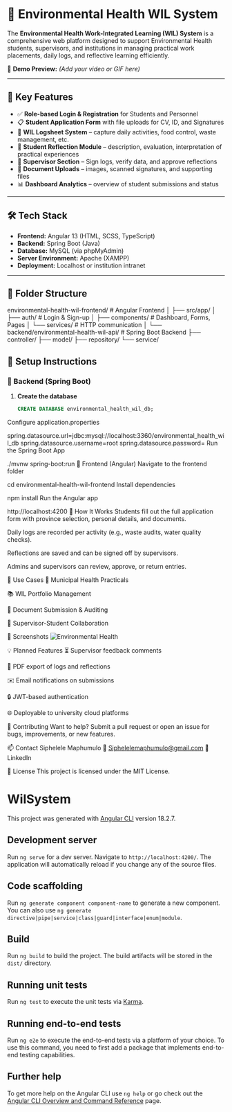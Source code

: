 # 🌱 Environmental Health WIL System

The **Environmental Health Work-Integrated Learning (WIL) System** is a comprehensive web platform designed to support Environmental Health students, supervisors, and institutions in managing practical work placements, daily logs, and reflective learning efficiently.

🎥 **Demo Preview:** *(Add your video or GIF here)*  


---

## 🧩 Key Features

- ✅ **Role-based Login & Registration** for Students and Personnel
- 📋 **Student Application Form** with file uploads for CV, ID, and Signatures
- 📅 **WIL Logsheet System** – capture daily activities, food control, waste management, etc.
- 🧠 **Student Reflection Module** – description, evaluation, interpretation of practical experiences
- 📌 **Supervisor Section** – Sign logs, verify data, and approve reflections
- 📁 **Document Uploads** – images, scanned signatures, and supporting files
- 📊 **Dashboard Analytics** – overview of student submissions and status

---

## 🛠️ Tech Stack

- **Frontend:** Angular 13 (HTML, SCSS, TypeScript)
- **Backend:** Spring Boot (Java)
- **Database:** MySQL (via phpMyAdmin)
- **Server Environment:** Apache (XAMPP)
- **Deployment:** Localhost or institution intranet

---

## 📁 Folder Structure

environmental-health-wil-frontend/ # Angular Frontend
│
├── src/app/
│ ├── auth/ # Login & Sign-up
│ ├── components/ # Dashboard, Forms, Pages
│ └── services/ # HTTP communication
│
└── backend/environmental-health-wil-api/ # Spring Boot Backend
├── controller/
├── model/
├── repository/
└── service/


## 🚀 Setup Instructions

### 🔹 Backend (Spring Boot)

1. **Create the database**
   ```sql
   CREATE DATABASE environmental_health_wil_db;
Configure application.properties

spring.datasource.url=jdbc:mysql://localhost:3360/environmental_health_wil_db
spring.datasource.username=root
spring.datasource.password=
Run the Spring Boot App


./mvnw spring-boot:run
🔹 Frontend (Angular)
Navigate to the frontend folder

cd environmental-health-wil-frontend
Install dependencies

npm install
Run the Angular app

http://localhost:4200
🧪 How It Works
Students fill out the full application form with province selection, personal details, and documents.

Daily logs are recorded per activity (e.g., waste audits, water quality checks).

Reflections are saved and can be signed off by supervisors.

Admins and supervisors can review, approve, or return entries.

🎯 Use Cases
🏥 Municipal Health Practicals

📚 WIL Portfolio Management

🧾 Document Submission & Auditing

🤝 Supervisor-Student Collaboration

📌 Screenshots
![Environmental Health](https://github.com/user-attachments/assets/cfa9ab0b-0b03-4d79-bf0b-3d856ce2d8a7)




💡 Planned Features
⏳ Supervisor feedback comments

📑 PDF export of logs and reflections

✉️ Email notifications on submissions

🔒 JWT-based authentication

🌐 Deployable to university cloud platforms

🙌 Contributing
Want to help? Submit a pull request or open an issue for bugs, improvements, or new features.

📫 Contact
Siphelele Maphumulo
📧 Siphelelemaphumulo@gmail.com
🔗 LinkedIn

📝 License
This project is licensed under the MIT License.



# WilSystem

This project was generated with [Angular CLI](https://github.com/angular/angular-cli) version 18.2.7.

## Development server

Run `ng serve` for a dev server. Navigate to `http://localhost:4200/`. The application will automatically reload if you change any of the source files.

## Code scaffolding

Run `ng generate component component-name` to generate a new component. You can also use `ng generate directive|pipe|service|class|guard|interface|enum|module`.

## Build

Run `ng build` to build the project. The build artifacts will be stored in the `dist/` directory.

## Running unit tests

Run `ng test` to execute the unit tests via [Karma](https://karma-runner.github.io).

## Running end-to-end tests

Run `ng e2e` to execute the end-to-end tests via a platform of your choice. To use this command, you need to first add a package that implements end-to-end testing capabilities.

## Further help

To get more help on the Angular CLI use `ng help` or go check out the [Angular CLI Overview and Command Reference](https://angular.dev/tools/cli) page.
